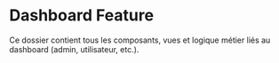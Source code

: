 # Dashboard Feature
Ce dossier contient tous les composants, vues et logique métier liés au dashboard (admin, utilisateur, etc.).
